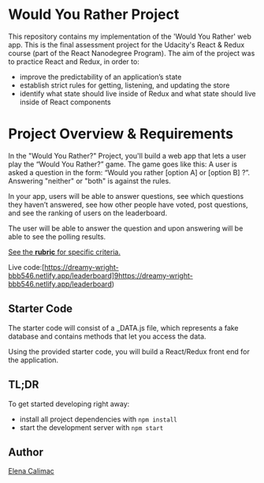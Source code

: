 # Would You Rather Project

This repository contains my implementation of the 'Would You Rather' web app.
This is the final assessment project for the Udacity's React & Redux course (part of the React Nanodegree Program).
The aim of the project was to practice React and Redux, in order to:

- improve the predictability of an application’s state
- establish strict rules for getting, listening, and updating the store
- identify what state should live inside of Redux and what state should live inside of React components

# Project Overview & Requirements

In the "Would You Rather?" Project, you'll build a web app that lets a user play the “Would You Rather?” game. The game goes like this: A user is asked a question in the form: “Would you rather [option A] or [option B] ?”. Answering "neither" or "both" is against the rules.

In your app, users will be able to answer questions, see which questions they haven’t answered, see how other people have voted, post questions, and see the ranking of users on the leaderboard.

The user will be able to answer the question and upon answering will be able to see the polling results.

[See the **rubric** for specific criteria.](https://review.udacity.com/#!/rubrics/1567/view)

Live code:[https://dreamy-wright-bbb546.netlify.app/leaderboard]9https://dreamy-wright-bbb546.netlify.app/leaderboard)

## Starter Code

The starter code will consist of a \_DATA.js file, which represents a fake database and contains methods that let you access the data.

Using the provided starter code, you will build a React/Redux front end for the application.

## TL;DR

To get started developing right away:

- install all project dependencies with `npm install`
- start the development server with `npm start`

## Author

[Elena Calimac](https://github.com/ecalimac)
